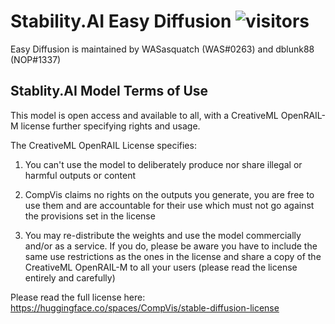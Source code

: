 # Stability.AI Easy Diffusion ![visitors](https://visitor-badge.glitch.me/badge?page_id=EasyDiffusion-github&left_color=blue&right_color=orange) 

Easy Diffusion is maintained by WASasquatch (WAS#0263) and dblunk88 (NOP#1337)

## Stablity.AI Model Terms of Use

This model is open access and available to all, with a CreativeML OpenRAIL-M license further specifying rights and usage.

The CreativeML OpenRAIL License specifies:

1. You can't use the model to deliberately produce nor share illegal or harmful outputs or content

2. CompVis claims no rights on the outputs you generate, you are free to use them and are accountable for their use which must not go against the provisions set in the license

3. You may re-distribute the weights and use the model commercially and/or as a service. If you do, please be aware you have to include the same use restrictions as the ones in the license and share a copy of the CreativeML OpenRAIL-M to all your users (please read the license entirely and carefully)

Please read the full license here: https://huggingface.co/spaces/CompVis/stable-diffusion-license 
